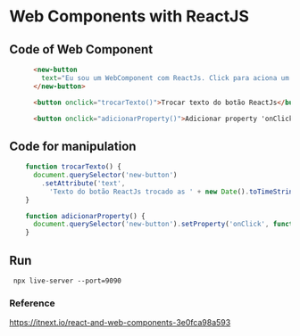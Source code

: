 # Web Components with ReactJS

## Code of Web Component
```html
      <new-button 
        text="Eu sou um WebComponent com ReactJs. Click para aciona um evento externo.">
      </new-button>

      <button onclick="trocarTexto()">Trocar texto do botão ReactJs</button>

      <button onclick="adicionarProperty()">Adicionar property 'onClick' no botão ReactJs</button>
```

## Code for manipulation
```javascript
    function trocarTexto() {
      document.querySelector('new-button')
        .setAttribute('text', 
          'Texto do botão ReactJs trocado as ' + new Date().toTimeString());      
    }

    function adicionarProperty() {
      document.querySelector('new-button').setProperty('onClick', function(text) { alert(text); });
    }
```

## Run
` npx live-server --port=9090`

### Reference
https://itnext.io/react-and-web-components-3e0fca98a593
